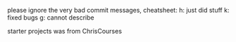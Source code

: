 please ignore the very bad commit messages, cheatsheet:
h: just did stuff
k: fixed bugs
g: cannot describe

starter projects was from ChrisCourses
